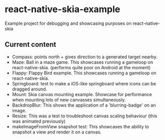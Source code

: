 # react-native-skia-example

Example project for debugging and showcasing purposes on react-native-skia

## Current content

- Compass: points north + gives direction to a generated target nearby.
- Maze: Ball in a maze game. This showcases running a gameloop on react-native-skia. (performs quite poor on Android at the moment)
- Flappy: Flappy Bird example. This showcases running a gameloop on react-native-skia.
- Springboard: test to make a iOS-like springboard where icons can be dragged around.
- Mount: Skia canvas mounting example. Showcase for performance when mounting lots of new canvasses simultaneously.
- BackdropBlur: This shows the application of a 'blurring-badge' on an image.
- Resize: This was a test to troubleshoot canvas scaling behaviour (this was animated previously)
- makeImageFromView snapshot test: This showcases the ability to snapshot a view and render it on a canvas.
